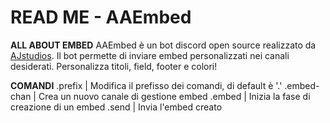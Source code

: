 # READ ME - AAEmbed
**ALL ABOUT EMBED**
AAEmbed è un bot discord open source realizzato da [AJstudios](https://discord.io/AJstudios).
Il bot permette di inviare embed personalizzati nei canali desiderati.
Personalizza titoli, field, footer e colori!

**COMANDI**
.prefix | Modifica il prefisso dei comandi, di default è '.'
.embed-chan | Crea un nuovo canale di gestione embed
.embed | Inizia la fase di creazione di un embed
.send | Invia l'embed creato

